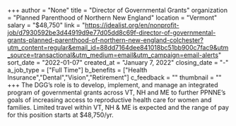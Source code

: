 +++
author = "None"
title = "Director of Governmental Grants"
organization = "Planned Parenthood of Northern New England"
location = "Vermont"
salary = "$48,750"
link = "https://idealist.org/en/nonprofit-job/d7930592be3d44919d9e77d05dd8c69f-director-of-governmental-grants-planned-parenthood-of-northern-new-england-colchester?utm_content=regular&email_id=88dd7164dee841018bc51bb900c7fac9&utm_source=transactional&utm_medium=email&utm_campaign=email-alerts"
sort_date = "2022-01-07"
created_at = "January 7, 2022"
closing_date = "-"
a_job_type = ["Full Time"]
b_benefits = ["Health Insurance","Dental","Vision","Retirement"]
c_feedback = ""
thumbnail = ""
+++
The DGG’s role is to develop, implement, and manage an integrated program of governmental grants across VT, NH and ME to further PPNNE’s goals of increasing access to reproductive health care for women and families.  Limited travel within VT, NH & ME is expected and the range of pay for this position starts at $48,750/yr.
